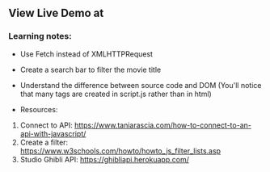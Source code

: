 ## View Live Demo at 

### Learning notes: 
- Use Fetch instead of XMLHTTPRequest
- Create a search bar to filter the movie title 
- Understand the difference between source code and DOM
(You'll notice that many tags are created in script.js rather than in html)

- Resources: 
1. Connect to API: https://www.taniarascia.com/how-to-connect-to-an-api-with-javascript/
2. Create a filter: https://www.w3schools.com/howto/howto_js_filter_lists.asp
3. Studio Ghibli API: https://ghibliapi.herokuapp.com/
